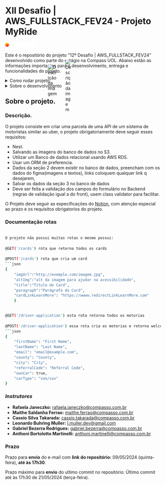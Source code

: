 # XII Desafio | AWS_FULLSTACK_FEV24 - Projeto MyRide
 <img width="20%"  src="./public/imagesREADME/compassUolLogoSvg.svg"/>

Este é o repositório do projeto "12º Desafio | AWS_FULLSTACK_FEV24" desenvolvido como parte do estágio na Compass UOL. Abaixo estão as informações importantes para o desenvolvimento, entrega e funcionalidades do projeto.

<details>
  <summary style="position:relative;">Como rodar projeto <img width="30" alt="Descrição da imagem" style="position: absolute; top: 50%; left: 153px; transform: translate(-50%, -50%);" src="https://www.svgrepo.com/show/528592/settings.svg"></summary>

## Como instalar as dependências:

```sh
git clone https://github.com/EduardoMG12/Challenge-XII-Backend---Charles-Eduardo
git clone git@github.com:EduardoMG12/Challenge-XII-Backend---Charles-Eduardo.git # caso estiver usando token ssh use este comando
cd Challenge-XII-Backend---Charles-Eduardo
bun install

```

## environments

```ts
DB_HOST=compassdbchallenge.c70yw2480omh.us-east-1.rds.amazonaws.com
DB_PORT=3306
DB_USERNAME=admin
DB_PASSWORD=Jx10QhEnksGzqT74z8zn
DB_NAME=backendCompass
```

## Como rodar o projeto
```sh
bun run start:dev # certifique-se que vocë esta na pasta do projeto
```
</details>

<details>
  <summary style="position:relative;">Sobre o desenvolvimento <img width="20" alt="Descrição da imagem" style="position: absolute; top: 50%; left: 205px; transform: translate(-50%, -50%);"  src="https://www.svgrepo.com/show/295412/development-web-development.svg"></summary>

## Sobre o desenvolvimento

### Desenvolvedor: 

- [**Charles Eduardo**](https://github.com/EduardoMG12)

### Trello:
[Trello](https://trello.com/c/W1atWg1P)

### Descrição técninca

O projeto foi desenvolvido seguindo a arquitetura padrão do NestJS, que é uma arquitetura modular e altamente escalável. Para garantir a qualidade e a consistência do código, adotei o ESLint e o Prettier. Além disso, segui a convenção de Conventional Commits para os commits.

Optei por priorizar o código e os comentários em inglês, alinhando-se com as práticas padrão da indústria. Para o gerenciamento de banco de dados, estou usando o MySQL e o TypeORM como ORM. Também usei o Class Validator para validações.

### Superando Obstáculos

O desenvolvimento do projeto apresentou dois desafios principais:

- 1. Aprendendo sobre o Backend:
    
    Como um novato no backend, tive que aprender muitos conceitos e tecnologias novas. Isso incluiu entender a estrutura básica do NestJS e como ele difere do Express. Após um tempo de estudo, percebi que o NestJS é mais simples que o Express devido aos seus conceitos de annotations, dependency injection e dependency inversion.

</details>

## Sobre o projeto.

### Descrição.

O projeto consiste em criar uma parcela de uma API de um sistema de motoristas similar ao uber, o projeto obrigatoriamente deve seguir esses requisitos:
- Nest.
- Salvando as imagens do banco  de dados no S3.
- Utilizar um Banco de dados relacional usando AWS RDS.
- Usar um ORM de preferencia.
- Dados da seção 2 devem existir no banco de dados, preencham com os dados do figma(imagens e textos), links coloquem qualquer link q desejarem,
- Salvar os dados da seção 3 no banco de dados
- Deve ser feita a validação dos campos do formulário no Backend (regras de validação igual a do front), usem class validator para facilitar.

 O Projeto deve seguir as especificações do [Notion](https://best-dryer-b6f.notion.site/Desafio-Semana-XII-8fad36f2de0e407dba9868496c23777a), com atenção especial ao prazo e os requisitos obrigatorios do projeto.

### Documentação rotas

```sh

O projeto não possui muitas rotas o mesmo possui:

@GET('/cards') rota que retorna todos os cards

@POST('/cards') rota que cria um card
```json 
{
    "imgUrl":"http://exemplo.com/imagem.jpg",
    "altImg":"alt da imagem para ajudar na acessibilidade",
    "title":"Título do Card",
    "paragraph":"Parágrafo do Card",
    "cardLinkLearnMore": "https://wwww.redirectLinkLearnMore.com"
    }

```
```sh

@GET('/driver-application') esta rota retorna todos os motorias

@POST('/driver-application') essa rota cria os motorias e retorna welcome, {firstName}
```json 
{
    "firstName": "First Name",
    "lastName": "Last Name",
    "email": "email@example.com",
    "county": "County",
    "city": "City",
    "referralCode": "Referral Code",
    "ownCar": true,
    "carType": "van/suv"
}

```

### *Instrutores*
- **Rafaela Janeczko:** [rafaela.janeczko@compasso.com.br](mailto:rafaela.janeczko@compasso.com.br)
- **Maithe Saldanha Ferrao:** [maithe.ferrao@compasso.com.br](mailto:maithe.ferrao@compasso.com.br)
- **Cassio Silva Takarada:** [cassio.takarada@compasso.com.br](mailto:cassio.takarada@compasso.com.br)
- **Leonardo Buhring Muller:** [l.muller.dev@gmail.com](mailto:l.muller.dev@gmail.com)
- **Gabriel Bezerra Rodrigues:** [gabriel.bezerra@compasso.com.br](mailto:gabriel.bezerra@compasso.com.br)
- **Anthoni Bortolotto Martinelli:** [anthoni.martinelli@compasso.com.br](mailto:anthoni.martinelli@compasso.com.br)

### **Prazo**

Prazo para **envio** do e-mail com **link do repositório:** 09/05/2024  (quinta-feira), **até às 17h30**.

Prazo máximo para **envio** do ultimo commit no repositório: Último commit até às 17h30 de 21/05/2024 (terça-feira).

